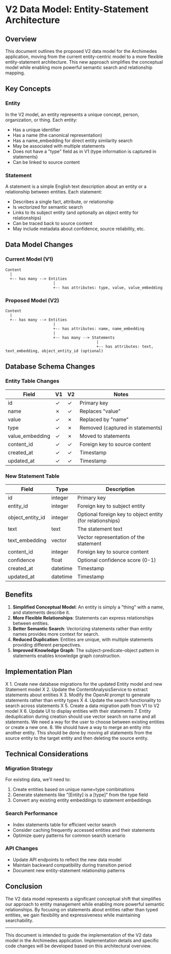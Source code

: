 # V2 Data Model: Entity-Statement Architecture

## Overview

This document outlines the proposed V2 data model for the Archimedes application, moving from the current entity-centric model to a more flexible entity-statement architecture. This new approach simplifies the conceptual model while enabling more powerful semantic search and relationship mapping.

## Key Concepts

### Entity

In the V2 model, an entity represents a unique concept, person, organization, or thing. Each entity:

- Has a unique identifier
- Has a name (the canonical representation)
- Has a name_embedding for direct entity similarity search
- May be associated with multiple statements
- Does not have a "type" field as in V1 (type information is captured in statements)
- Can be linked to source content

### Statement

A statement is a simple English text description about an entity or a relationship between entities. Each statement:

- Describes a single fact, attribute, or relationship
- Is vectorized for semantic search
- Links to its subject entity (and optionally an object entity for relationships)
- Can be traced back to source content
- May include metadata about confidence, source reliability, etc.

## Data Model Changes

### Current Model (V1)

```
Content
  |
  +-- has many --> Entities
                     |
                     +-- has attributes: type, value, value_embedding
```

### Proposed Model (V2)

```
Content
  |
  +-- has many --> Entities
                     |
                     +-- has attributes: name, name_embedding
                     |
                     +-- has many --> Statements
                                        |
                                        +-- has attributes: text, text_embedding, object_entity_id (optional)
```

## Database Schema Changes

### Entity Table Changes

| Field | V1 | V2 | Notes |
|-------|----|----|-------|
| id | ✓ | ✓ | Primary key |
| name | ✗ | ✓ | Replaces "value" |
| value | ✓ | ✗ | Replaced by "name" |
| type | ✓ | ✗ | Removed (captured in statements) |
| value_embedding | ✓ | ✗ | Moved to statements |
| content_id | ✓ | ✓ | Foreign key to source content |
| created_at | ✓ | ✓ | Timestamp |
| updated_at | ✓ | ✓ | Timestamp |

### New Statement Table

| Field | Type | Description |
|-------|------|-------------|
| id | integer | Primary key |
| entity_id | integer | Foreign key to subject entity |
| object_entity_id | integer | Optional foreign key to object entity (for relationships) |
| text | text | The statement text |
| text_embedding | vector | Vector representation of the statement |
| content_id | integer | Foreign key to source content |
| confidence | float | Optional confidence score (0-1) |
| created_at | datetime | Timestamp |
| updated_at | datetime | Timestamp |

## Benefits

1. **Simplified Conceptual Model**: An entity is simply a "thing" with a name, and statements describe it.
2. **More Flexible Relationships**: Statements can express relationships between entities.
3. **Better Semantic Search**: Vectorizing statements rather than entity names provides more context for search.
4. **Reduced Duplication**: Entities are unique, with multiple statements providing different perspectives.
5. **Improved Knowledge Graph**: The subject-predicate-object pattern in statements enables knowledge graph construction.

## Implementation Plan

X 1. Create new database migrations for the updated Entity model and new Statement model
X 2. Update the ContentAnalysisService to extract statements about entities
X 3. Modify the OpenAI prompt to generate statements rather than entity types
X 4. Update the search functionality to search across statements
X 5. Create a data migration path from V1 to V2 model
X 6. Update UI to display entities with their statements
7. Entity deduplication during creation should use vector search on name and all statements.  We need a way for the user to choose between existing entities or create a new one.
8. We should have a way to merge an entity into another entity.  This should be done by moving all statements from the source entity to the target entity and then deleting the source entity.

## Technical Considerations

### Migration Strategy

For existing data, we'll need to:
1. Create entities based on unique name+type combinations
2. Generate statements like "[Entity] is a [type]" from the type field
3. Convert any existing entity embeddings to statement embeddings

### Search Performance

- Index statements table for efficient vector search
- Consider caching frequently accessed entities and their statements
- Optimize query patterns for common search scenario

### API Changes

- Update API endpoints to reflect the new data model
- Maintain backward compatibility during transition period
- Document new entity-statement relationship patterns

## Conclusion

The V2 data model represents a significant conceptual shift that simplifies our approach to entity management while enabling more powerful semantic relationships. By focusing on statements about entities rather than typed entities, we gain flexibility and expressiveness while maintaining searchability.

---

This document is intended to guide the implementation of the V2 data model in the Archimedes application. Implementation details and specific code changes will be developed based on this architectural overview.
